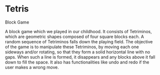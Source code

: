 # Tetris
Block Game

A block game which we played in our childhood. It consists of Tetriminos, which are geometric shapes composed of four square blocks each. A random sequence of Tetriminos falls down the playing field. The objective of the game is to manipulate these Tetriminos, by moving each one sideways and/or rotating, so that they form a solid horizontal line with no gaps. When such a line is formed, it disappears and any blocks above it fall down to fill the space. It also has functionalities like undo and redo if the user makes a wrong move. 
